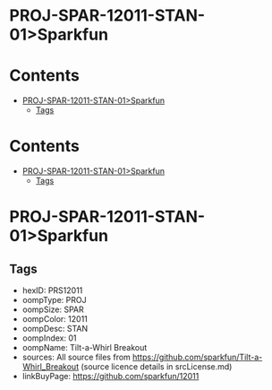 
PROJ-SPAR-12011-STAN-01>Sparkfun
================================

Contents
========

* [PROJ-SPAR-12011-STAN-01>Sparkfun](#proj-spar-12011-stan-01sparkfun)
	* [Tags](#tags)

Contents
========

* [PROJ-SPAR-12011-STAN-01>Sparkfun](#proj-spar-12011-stan-01sparkfun)
	* [Tags](#tags)

# PROJ-SPAR-12011-STAN-01>Sparkfun

## Tags

- hexID: PRS12011
- oompType: PROJ
- oompSize: SPAR
- oompColor: 12011
- oompDesc: STAN
- oompIndex: 01
- oompName: Tilt-a-Whirl Breakout
- sources: All source files from https://github.com/sparkfun/Tilt-a-Whirl_Breakout (source licence details in srcLicense.md)
- linkBuyPage: https://github.com/sparkfun/12011
